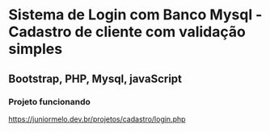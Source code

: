 # Sistema de Login com Banco Mysql - Cadastro de cliente com validação simples

## Bootstrap, PHP, Mysql, javaScript

### Projeto funcionando
https://juniormelo.dev.br/projetos/cadastro/login.php
